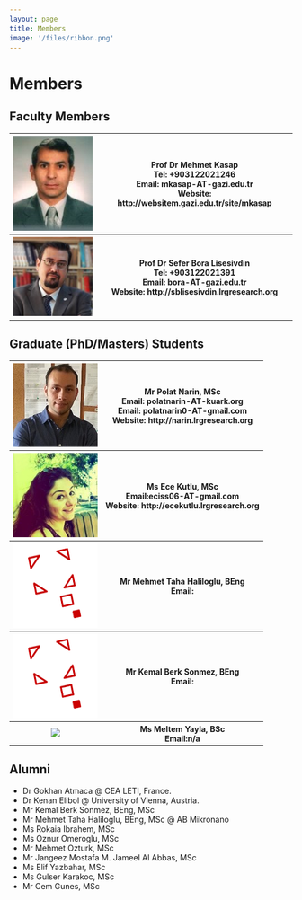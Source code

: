 ```yaml
---
layout: page
title: Members
image: '/files/ribbon.png'
---
```


# Members

## Faculty Members
<table>
<tr><th><img src="files/members/mkasap.jpg"></th><th>Prof Dr Mehmet Kasap<br>Tel: +903122021246<br>Email: mkasap-AT-gazi.edu.tr<br>Website: http://websitem.gazi.edu.tr/site/mkasap</th></tr>
<tr><th><img src="files/members/bora.jpg"></th><th>Prof Dr Sefer Bora Lisesivdin<br>Tel: +903122021391<br>Email: bora-AT-gazi.edu.tr<br>Website: http://sblisesivdin.lrgresearch.org</th></tr></table>

## Graduate (PhD/Masters) Students
<table>
<tr><th><img src="files/members/polat-1.jpg"></th><th>Mr Polat Narin, MSc<br>Email: polatnarin-AT-kuark.org<br>Email: polatnarin0-AT-gmail.com<br>Website: http://narin.lrgresearch.org</th></tr>
<tr><th><img src="files/members/ece.jpg"></th><th>Ms Ece Kutlu, MSc<br>Email:eciss06-AT-gmail.com<br>Website: http://ecekutlu.lrgresearch.org</th></tr>
<tr><th><img src="files/members/nopic.png"></th><th>Mr Mehmet Taha Haliloglu, BEng<br>Email:</th></tr>
<tr><th><img src="files/members/nopic.png"></th><th>Mr Kemal Berk Sonmez, BEng<br>Email:</th></tr>
<tr><th><img src="files/members/nopic.jpg"></th><th>Ms Meltem Yayla, BSc<br>Email:n/a</th></tr>
</table>


## Alumni

* Dr Gokhan Atmaca @ CEA LETI, France.
* Dr Kenan Elibol @ University of Vienna, Austria.
* Mr Kemal Berk Sonmez, BEng, MSc
* Mr Mehmet Taha Haliloglu, BEng, MSc @ AB Mikronano
* Ms Rokaia Ibrahem, MSc
* Ms Oznur Omeroglu, MSc
* Mr Mehmet Ozturk, MSc
* Mr Jangeez Mostafa M. Jameel Al Abbas, MSc
* Ms Elif Yazbahar, MSc
* Ms Gulser Karakoc, MSc
* Mr Cem Gunes, MSc
